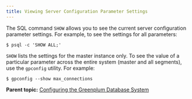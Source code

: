 ```yaml
---
title: Viewing Server Configuration Parameter Settings 
---
```


The SQL command `SHOW` allows you to see the current server configuration parameter settings. For example, to see the settings for all parameters:

```
$ psql -c 'SHOW ALL;'
```

`SHOW` lists the settings for the master instance only. To see the value of a particular parameter across the entire system \(master and all segments\), use the `gpconfig` utility. For example:

```
$ gpconfig --show max_connections
```

**Parent topic:** [Configuring the Greenplum Database System](../topics/g-configuring-the-greenplum-system.html)

